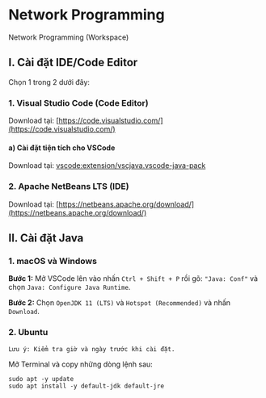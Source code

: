 # Network Programming

Network Programming (Workspace)

## I. Cài đặt IDE/Code Editor

Chọn 1 trong 2 dưới đây:

### 1. Visual Studio Code (Code Editor)

Download tại: [https://code.visualstudio.com/](https://code.visualstudio.com/)

#### a) Cài đặt tiện tích cho VSCode

Download tại: [vscode:extension/vscjava.vscode-java-pack](vscode:extension/vscjava.vscode-java-pack)

### 2. Apache NetBeans LTS (IDE)

Download tại: [https://netbeans.apache.org/download/](https://netbeans.apache.org/download/)

## II. Cài đặt Java

### 1. macOS và Windows

**Bước 1:** Mở VSCode lên vào nhấn `Ctrl + Shift + P` rồi gõ: `"Java: Conf"` và chọn `Java: Configure Java Runtime`.

**Bước 2:** Chọn `OpenJDK 11 (LTS)` và `Hotspot (Recommended)` và nhấn `Download`.

### 2. Ubuntu

`Lưu ý: Kiểm tra giờ và ngày trước khi cài đặt.`

Mở Terminal và copy những dòng lệnh sau:

```shell
sudo apt -y update
sudo apt install -y default-jdk default-jre
```
